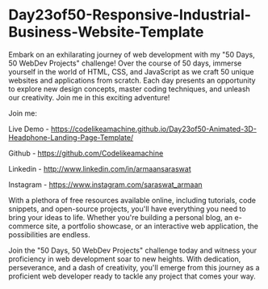 # Day23of50-Responsive-Industrial-Business-Website-Template

Embark on an exhilarating journey of web development with my "50 Days, 50 WebDev Projects" challenge! Over the course of 50 days, immerse yourself in the world of HTML, CSS, and JavaScript as we craft 50 unique websites and applications from scratch. Each day presents an opportunity to explore new design concepts, master coding techniques, and unleash our creativity. Join me in this exciting adventure!

Join me:

Live Demo - https://codelikeamachine.github.io/Day23of50-Animated-3D-Headphone-Landing-Page-Template/

Github - https://github.com/Codelikeamachine

Linkedin - http://www.linkedin.com/in/armaansaraswat

Instagram - https://www.instagram.com/saraswat_armaan

With a plethora of free resources available online, including tutorials, code snippets, and open-source projects, you'll have everything you need to bring your ideas to life. Whether you're building a personal blog, an e-commerce site, a portfolio showcase, or an interactive web application, the possibilities are endless.

Join the "50 Days, 50 WebDev Projects" challenge today and witness your proficiency in web development soar to new heights. With dedication, perseverance, and a dash of creativity, you'll emerge from this journey as a proficient web developer ready to tackle any project that comes your way.